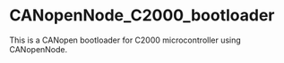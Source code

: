 # CANopenNode_C2000_bootloader
This is a CANopen bootloader for C2000 microcontroller using CANopenNode.


